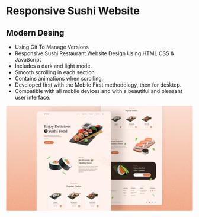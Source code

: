 # Responsive Sushi Website
## Modern Desing

- Using Git To Manage Versions
- Responsive Sushi Restaurant Website Design Using HTML CSS & JavaScript
- Includes a dark and light mode.
- Smooth scrolling in each section.
- Contains animations when scrolling.
- Developed first with the Mobile First methodology, then for desktop.
- Compatible with all mobile devices and with a beautiful and pleasant user interface.

![preview img](/preview.png)
